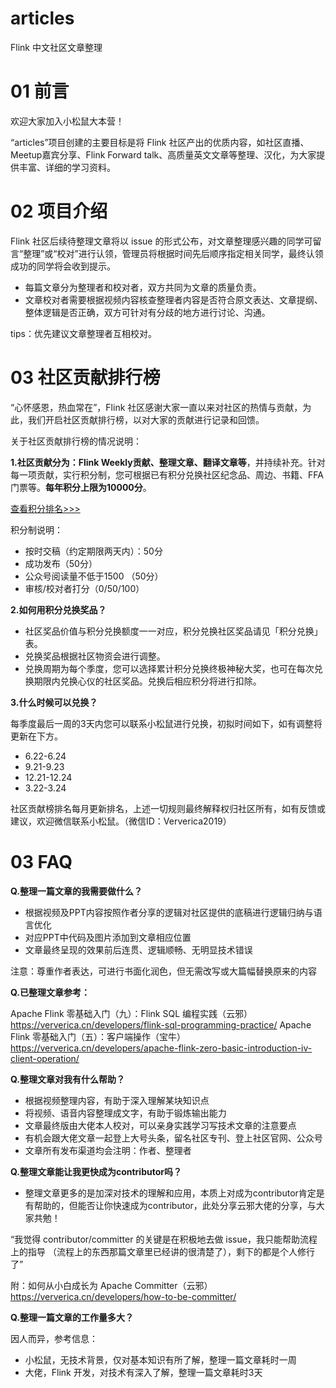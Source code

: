 # articles
Flink 中文社区文章整理

# 01 前言

欢迎大家加入小松鼠大本营！

“articles”项目创建的主要目标是将 Flink 社区产出的优质内容，如社区直播、Meetup嘉宾分享、Flink Forward talk、高质量英文文章等整理、汉化，为大家提供丰富、详细的学习资料。

# 02 项目介绍

Flink 社区后续待整理文章将以 issue 的形式公布，对文章整理感兴趣的同学可留言“整理”或“校对”进行认领，管理员将根据时间先后顺序指定相关同学，最终认领成功的同学将会收到提示。

- 每篇文章分为整理者和校对者，双方共同为文章的质量负责。
- 文章校对者需要根据视频内容核查整理者内容是否符合原文表达、文章提纲、整体逻辑是否正确，双方可针对有分歧的地方进行讨论、沟通。

tips：优先建议文章整理者互相校对。

# 03 社区贡献排行榜

“心怀感恩，热血常在”，Flink 社区感谢大家一直以来对社区的热情与贡献，为此，我们开启社区贡献排行榜，以对大家的贡献进行记录和回馈。

关于社区贡献排行榜的情况说明：

**1.社区贡献分为：Flink Weekly贡献、整理文章、翻译文章等**，并持续补充。针对每一项贡献，实行积分制，您可根据已有积分兑换社区纪念品、周边、书籍、FFA 门票等。**每年积分上限为10000分**。

[查看积分排名>>>](https://shimo.im/sheets/pV8vrgygCwT3GjKW/MODOC)

积分制说明：

- 按时交稿（约定期限两天内）：50分
- 成功发布（50分）
- 公众号阅读量不低于1500  （50分）
- 审核/校对者打分（0/50/100）

**2.如何用积分兑换奖品？**

- 社区奖品价值与积分兑换额度一一对应，积分兑换社区奖品请见「积分兑换」表。
- 兑换奖品根据社区物资会进行调整。
- 兑换周期为每个季度，您可以选择累计积分兑换终极神秘大奖，也可在每次兑换期限内兑换心仪的社区奖品。兑换后相应积分将进行扣除。

**3.什么时候可以兑换？**

每季度最后一周的3天内您可以联系小松鼠进行兑换，初拟时间如下，如有调整将更新在下方。

- 6.22-6.24
- 9.21-9.23
- 12.21-12.24
- 3.22-3.24

社区贡献榜排名每月更新排名，上述一切规则最终解释权归社区所有，如有反馈或建议，欢迎微信联系小松鼠。（微信ID：Ververica2019）


# 03 FAQ

**Q.整理一篇文章的我需要做什么？**

- 根据视频及PPT内容按照作者分享的逻辑对社区提供的底稿进行逻辑归纳与语言优化
- 对应PPT中代码及图片添加到文章相应位置
- 文章最终呈现的效果前后连贯、逻辑顺畅、无明显技术错误

注意：尊重作者表达，可进行书面化润色，但无需改写或大篇幅替换原来的内容

**Q.已整理文章参考：**
 
Apache Flink 零基础入门（九）：Flink SQL 编程实践（云邪）
https://ververica.cn/developers/flink-sql-programming-practice/
Apache Flink 零基础入门（五）：客户端操作（宝牛）
https://ververica.cn/developers/apache-flink-zero-basic-introduction-iv-client-operation/

**Q.整理文章对我有什么帮助？**

- 根据视频整理内容，有助于深入理解某块知识点
- 将视频、语音内容整理成文字，有助于锻炼输出能力
- 文章最终版由大佬本人校对，可以亲身实践学习写技术文章的注意要点
- 有机会跟大佬文章一起登上大号头条，留名社区专刊、登上社区官网、公众号
- 文章所有发布渠道均会注明：作者、整理者

**Q.整理文章能让我更快成为contributor吗？**

- 整理文章更多的是加深对技术的理解和应用，本质上对成为contributor肯定是有帮助的，但能否让你快速成为contributor，此处分享云邪大佬的分享，与大家共勉！

“我觉得 contributor/committer 的关键是在积极地去做 issue，我只能帮助流程上的指导 （流程上的东西那篇文章里已经讲的很清楚了），剩下的都是个人修行了”

附：如何从小白成长为 Apache Committer（云邪）
https://ververica.cn/developers/how-to-be-committer/

**Q.整理一篇文章的工作量多大？**

因人而异，参考信息：
 
- 小松鼠，无技术背景，仅对基本知识有所了解，整理一篇文章耗时一周
- 大佬，Flink 开发，对技术有深入了解，整理一篇文章耗时3天

